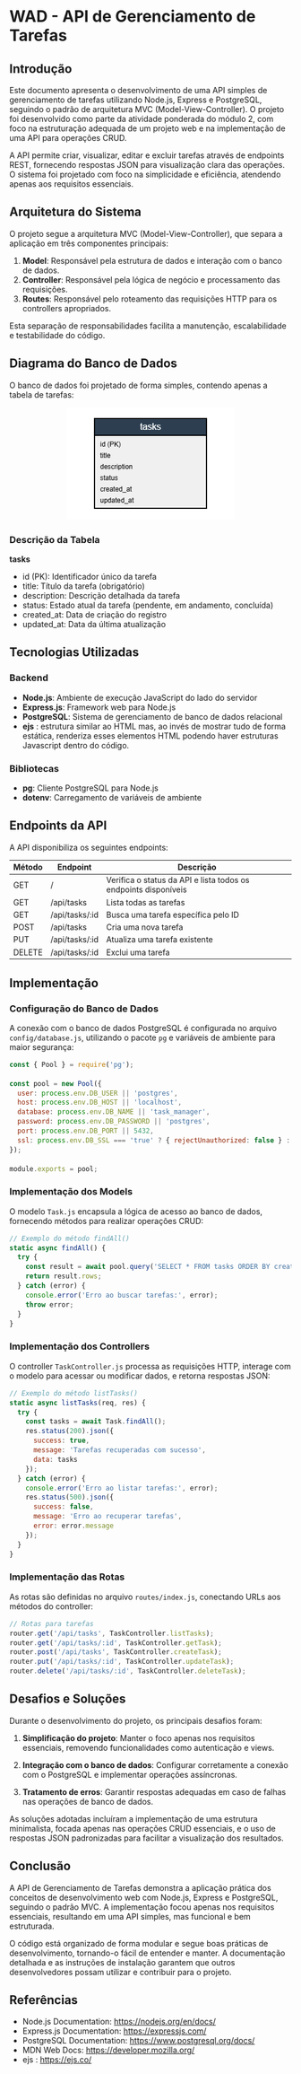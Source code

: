 # WAD - API de Gerenciamento de Tarefas

## Introdução

Este documento apresenta o desenvolvimento de uma API simples de gerenciamento de tarefas utilizando Node.js, Express e PostgreSQL, seguindo o padrão de arquitetura MVC (Model-View-Controller). O projeto foi desenvolvido como parte da atividade ponderada do módulo 2, com foco na estruturação adequada de um projeto web e na implementação de uma API para operações CRUD.

A API permite criar, visualizar, editar e excluir tarefas através de endpoints REST, fornecendo respostas JSON para visualização clara das operações. O sistema foi projetado com foco na simplicidade e eficiência, atendendo apenas aos requisitos essenciais.

## Arquitetura do Sistema

O projeto segue a arquitetura MVC (Model-View-Controller), que separa a aplicação em três componentes principais:

1. **Model**: Responsável pela estrutura de dados e interação com o banco de dados.
2. **Controller**: Responsável pela lógica de negócio e processamento das requisições.
3. **Routes**: Responsável pelo roteamento das requisições HTTP para os controllers apropriados.

Esta separação de responsabilidades facilita a manutenção, escalabilidade e testabilidade do código.

## Diagrama do Banco de Dados

O banco de dados foi projetado de forma simples, contendo apenas a tabela de tarefas:

<center>
<img src = "assets/diagrama.png">
</center>

### Descrição da Tabela

**tasks**
- id (PK): Identificador único da tarefa
- title: Título da tarefa (obrigatório)
- description: Descrição detalhada da tarefa
- status: Estado atual da tarefa (pendente, em andamento, concluída)
- created_at: Data de criação do registro
- updated_at: Data da última atualização

## Tecnologias Utilizadas

### Backend
- **Node.js**: Ambiente de execução JavaScript do lado do servidor
- **Express.js**: Framework web para Node.js
- **PostgreSQL**: Sistema de gerenciamento de banco de dados relacional
- **ejs** : estrutura similar ao HTML mas, ao invés de mostrar tudo de forma estática, renderiza esses elementos HTML podendo haver estruturas Javascript dentro do código. 

### Bibliotecas
- **pg**: Cliente PostgreSQL para Node.js
- **dotenv**: Carregamento de variáveis de ambiente

## Endpoints da API

A API disponibiliza os seguintes endpoints:

| Método | Endpoint | Descrição |
|--------|----------|-----------|
| GET | / | Verifica o status da API e lista todos os endpoints disponíveis |
| GET | /api/tasks | Lista todas as tarefas |
| GET | /api/tasks/:id | Busca uma tarefa específica pelo ID |
| POST | /api/tasks | Cria uma nova tarefa |
| PUT | /api/tasks/:id | Atualiza uma tarefa existente |
| DELETE | /api/tasks/:id | Exclui uma tarefa |

## Implementação

### Configuração do Banco de Dados

A conexão com o banco de dados PostgreSQL é configurada no arquivo `config/database.js`, utilizando o pacote `pg` e variáveis de ambiente para maior segurança:

```javascript
const { Pool } = require('pg');

const pool = new Pool({
  user: process.env.DB_USER || 'postgres',
  host: process.env.DB_HOST || 'localhost',
  database: process.env.DB_NAME || 'task_manager',
  password: process.env.DB_PASSWORD || 'postgres',
  port: process.env.DB_PORT || 5432,
  ssl: process.env.DB_SSL === 'true' ? { rejectUnauthorized: false } : false
});

module.exports = pool;
```

### Implementação dos Models

O modelo `Task.js` encapsula a lógica de acesso ao banco de dados, fornecendo métodos para realizar operações CRUD:

```javascript
// Exemplo do método findAll()
static async findAll() {
  try {
    const result = await pool.query('SELECT * FROM tasks ORDER BY created_at DESC');
    return result.rows;
  } catch (error) {
    console.error('Erro ao buscar tarefas:', error);
    throw error;
  }
}
```

### Implementação dos Controllers

O controller `TaskController.js` processa as requisições HTTP, interage com o modelo para acessar ou modificar dados, e retorna respostas JSON:

```javascript
// Exemplo do método listTasks()
static async listTasks(req, res) {
  try {
    const tasks = await Task.findAll();
    res.status(200).json({
      success: true,
      message: 'Tarefas recuperadas com sucesso',
      data: tasks
    });
  } catch (error) {
    console.error('Erro ao listar tarefas:', error);
    res.status(500).json({
      success: false,
      message: 'Erro ao recuperar tarefas',
      error: error.message
    });
  }
}
```

### Implementação das Rotas

As rotas são definidas no arquivo `routes/index.js`, conectando URLs aos métodos do controller:

```javascript
// Rotas para tarefas
router.get('/api/tasks', TaskController.listTasks);
router.get('/api/tasks/:id', TaskController.getTask);
router.post('/api/tasks', TaskController.createTask);
router.put('/api/tasks/:id', TaskController.updateTask);
router.delete('/api/tasks/:id', TaskController.deleteTask);
```

## Desafios e Soluções

Durante o desenvolvimento do projeto, os principais desafios foram:

1. **Simplificação do projeto**: Manter o foco apenas nos requisitos essenciais, removendo funcionalidades como autenticação e views.

2. **Integração com o banco de dados**: Configurar corretamente a conexão com o PostgreSQL e implementar operações assíncronas.

3. **Tratamento de erros**: Garantir respostas adequadas em caso de falhas nas operações de banco de dados.

As soluções adotadas incluíram a implementação de uma estrutura minimalista, focada apenas nas operações CRUD essenciais, e o uso de respostas JSON padronizadas para facilitar a visualização dos resultados.

## Conclusão

A API de Gerenciamento de Tarefas demonstra a aplicação prática dos conceitos de desenvolvimento web com Node.js, Express e PostgreSQL, seguindo o padrão MVC. A implementação focou apenas nos requisitos essenciais, resultando em uma API simples, mas funcional e bem estruturada.

O código está organizado de forma modular e segue boas práticas de desenvolvimento, tornando-o fácil de entender e manter. A documentação detalhada e as instruções de instalação garantem que outros desenvolvedores possam utilizar e contribuir para o projeto.

## Referências

- Node.js Documentation: https://nodejs.org/en/docs/
- Express.js Documentation: https://expressjs.com/
- PostgreSQL Documentation: https://www.postgresql.org/docs/
- MDN Web Docs: https://developer.mozilla.org/
- ejs : https://ejs.co/

